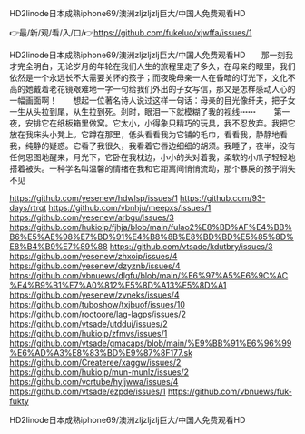 HD2linode日本成熟iphone69/澳洲zljzljzlj巨大/中国人免费观看HD

👉最/新/观/看/入/口/👉https://github.com/fukeluo/xjwffa/issues/1

HD2linode日本成熟iphone69/澳洲zljzljzlj巨大/中国人免费观看HD　　那一刻我才完全明白，无论岁月的年轮在我们人生的旅程里走了多久，在母亲的眼里，我们依然是一个永远长不大需要关怀的孩子；而夜晚母亲一人在昏暗的灯光下，文化不高的她戴着老花镜艰难地一字一句给我们外出的子女写信，那又是怎样感动人心的一幅画面啊！　　想起一位著名诗人说过这样一句话：母亲的目光像纤夫，把子女一生从头拉到尾，从生拉到死。刹时，眼泪一下就模糊了我的视线┅┅
　　第一夜，安排它在纸板箱里做窝。它太小，小得象只精巧的玩具，我不忍放弃。我把它放在我床头小凳上。它蹲在那里，低头看看我为它铺的毛巾，看看我，静静地看我，纯静的疑惑。它看了我很久，我看着它唇边细细的胡须。我睡了，夜半，没有任何思图地醒来，月光下，它卧在我枕边，小小的头对着我，柔软的小爪子轻轻地搭着被头。一种学名叫温馨的情绪在我和它距离间悄悄流动，那个暴戾的孩子消失不见


https://github.com/yesenew/hdwlsp/issues/1
https://github.com/93-days/rtrqt
https://github.com/vbnhju/meepxs/issues/1
https://github.com/yesenew/arbgu/issues/3
https://github.com/hukioip/fjhja/blob/main/fulao2%E8%BD%AF%E4%BB%B6%E5%AE%98%E7%BD%91%E4%B8%8B%E8%BD%BD%E5%85%8D%E8%B4%B9%E7%89%88
https://github.com/vtsade/kdutbry/issues/3
https://github.com/yesenew/zhxoip/issues/4
https://github.com/yesenew/dzyznb/issues/4
https://github.com/vbnuews/dlgfu/blob/main/%E6%97%A5%E6%9C%AC%E4%B9%B1%E7%A0%812%E5%8D%A13%E5%8D%A1
https://github.com/yesenew/zvneks/issues/4
https://github.com/tuboshow/txjbuof/issues/10
https://github.com/rootoore/lag-lagps/issues/2
https://github.com/vtsade/utdduj/issues/2
https://github.com/hukioip/zfmvs/issues/1
https://github.com/vtsade/gmacaps/blob/main/%E9%BB%91%E6%96%99%E6%AD%A3%E8%83%BD%E9%87%8F177.sk
https://github.com/Createree/xaggw/issues/2
https://github.com/hukioip/mun-munlz/issues/2
https://github.com/vcrtube/hyljwwa/issues/4
https://github.com/vtsade/ezpde/issues/1
https://github.com/vbnuews/fuk-fukty

HD2linode日本成熟iphone69/澳洲zljzljzlj巨大/中国人免费观看HD
